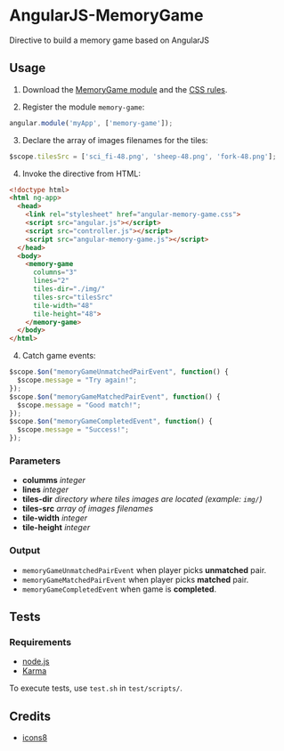 AngularJS-MemoryGame
====================

Directive to build a memory game based on AngularJS

Usage
------------

1. Download the [MemoryGame module](https://raw.github.com/Asiance/AngularJS-MemoryGame/master/src/angular-memory-game.js) and the [CSS rules](https://raw.github.com/Asiance/AngularJS-MemoryGame/master/src/angular-memory-game.css).

2. Register the module `memory-game`:
```javascript
angular.module('myApp', ['memory-game']);
```
3. Declare the array of images filenames for the tiles:
```javascript
$scope.tilesSrc = ['sci_fi-48.png', 'sheep-48.png', 'fork-48.png'];
```
4. Invoke the directive from HTML:
```html
<!doctype html>
<html ng-app>
  <head>
    <link rel="stylesheet" href="angular-memory-game.css">
    <script src="angular.js"></script>
    <script src="controller.js"></script>
    <script src="angular-memory-game.js"></script>
  </head>
  <body>
    <memory-game
      columns="3"
      lines="2"
      tiles-dir="./img/"
      tiles-src="tilesSrc"
      tile-width="48"
      tile-height="48">
    </memory-game>
  </body>
</html>
```

4. Catch game events:
```javascript
$scope.$on("memoryGameUnmatchedPairEvent", function() {
  $scope.message = "Try again!";
});
$scope.$on("memoryGameMatchedPairEvent", function() {
  $scope.message = "Good match!";
});
$scope.$on("memoryGameCompletedEvent", function() {
  $scope.message = "Success!";
});
```

### Parameters ###
- **columms** *integer*
- **lines** *integer*
- **tiles-dir** *directory where tiles images are located (example: `img/`)*
- **tiles-src** *array of images filenames*
- **tile-width** *integer*
- **tile-height** *integer*

### Output ###
- `memoryGameUnmatchedPairEvent` when player picks **unmatched** pair.
- `memoryGameMatchedPairEvent` when player picks **matched** pair.
- `memoryGameCompletedEvent` when game is **completed**.

Tests
-----
### Requirements ###

- [node.js](http://nodejs.org/)
- [Karma](http://karma-runner.github.io/0.8/index.html)

To execute tests, use `test.sh` in `test/scripts/`.

Credits
-------
- [icons8](http://icons8.com/)